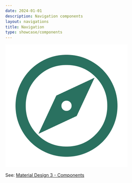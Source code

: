 ```yaml
---
date: 2024-01-01
description: Navigation components
layout: navigations
title: Navigation
type: showcase/components
---
```

![navigation.webp](/images/navigation_1721246328721_0.webp)

See: [Material Design 3 - Components](https://m3.material.io/components)
